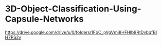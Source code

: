 # 3D-Object-Classification-Using-Capsule-Networks
https://drive.google.com/drive/u/0/folders/1FbC_pVgVmi8HFHlb8RtDvbqfBIH7PS2y
